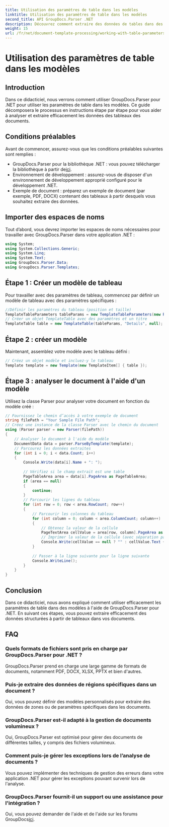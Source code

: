 ```yaml
---
title: Utilisation des paramètres de table dans les modèles
linktitle: Utilisation des paramètres de table dans les modèles
second_title: API GroupDocs.Parser .NET
description: Découvrez comment extraire des données de tables dans des documents à l'aide de GroupDocs.Parser pour .NET. Guide étape par étape pour l’utilisation des paramètres de table.
weight: 15
url: /fr/net/document-template-processing/working-with-table-parameters-in-templates/
---
```


# Utilisation des paramètres de table dans les modèles

## Introduction
Dans ce didacticiel, nous verrons comment utiliser GroupDocs.Parser pour .NET pour utiliser les paramètres de table dans les modèles. Ce guide décomposera le processus en instructions étape par étape pour vous aider à analyser et extraire efficacement les données des tableaux des documents.
## Conditions préalables
Avant de commencer, assurez-vous que les conditions préalables suivantes sont remplies :
-  GroupDocs.Parser pour la bibliothèque .NET : vous pouvez télécharger la bibliothèque à partir de[ici](https://releases.groupdocs.com/parser/net/).
- Environnement de développement : assurez-vous de disposer d'un environnement de développement approprié configuré pour le développement .NET.
- Exemple de document : préparez un exemple de document (par exemple, PDF, DOCX) contenant des tableaux à partir desquels vous souhaitez extraire des données.

## Importer des espaces de noms
Tout d’abord, vous devrez importer les espaces de noms nécessaires pour travailler avec GroupDocs.Parser dans votre application .NET :
```csharp
using System;
using System.Collections.Generic;
using System.Linq;
using System.Text;
using GroupDocs.Parser.Data;
using GroupDocs.Parser.Templates;
```
## Étape 1 : Créer un modèle de tableau
Pour travailler avec des paramètres de tableau, commencez par définir un modèle de tableau avec des paramètres spécifiques :
```csharp
//Définir les paramètres du tableau (position et taille)
TemplateTableParameters tableParams = new TemplateTableParameters(new Rectangle(new Point(35, 320), new Size(530, 55)), null);
// Créer un objet TemplateTable avec des paramètres et un titre
TemplateTable table = new TemplateTable(tableParams, "Details", null);
```
## Étape 2 : créer un modèle
Maintenant, assemblez votre modèle avec le tableau défini :
```csharp
// Créez un objet modèle et incluez-y le tableau
Template template = new Template(new TemplateItem[] { table });
```
## Étape 3 : analyser le document à l'aide d'un modèle
Utilisez la classe Parser pour analyser votre document en fonction du modèle créé :
```csharp
// Fournissez le chemin d’accès à votre exemple de document
string filePath = "Your Sample File Path";
// Créez une instance de la classe Parser avec le chemin du document
using (Parser parser = new Parser(filePath))
{
    // Analyser le document à l'aide du modèle
    DocumentData data = parser.ParseByTemplate(template);
    // Parcourez les données extraites
    for (int i = 0; i < data.Count; i++)
    {
        Console.Write(data[i].Name + ": ");
        
        // Vérifiez si le champ extrait est une table
        PageTableArea area = data[i].PageArea as PageTableArea;
        if (area == null)
        {
            continue;
        }
        // Parcourir les lignes du tableau
        for (int row = 0; row < area.RowCount; row++)
        {
            // Parcourir les colonnes du tableau
            for (int column = 0; column < area.ColumnCount; column++)
            {
                // Obtenez la valeur de la cellule
                PageTextArea cellValue = area[row, column].PageArea as PageTextArea;
                // Imprimer la valeur de la cellule (avec séparation par tabulation)
                Console.Write(cellValue == null ? "" : cellValue.Text + "\t");
            }
            
            // Passer à la ligne suivante pour la ligne suivante
            Console.WriteLine();
        }
    }
}
```

## Conclusion
Dans ce didacticiel, nous avons expliqué comment utiliser efficacement les paramètres de table dans des modèles à l'aide de GroupDocs.Parser pour .NET. En suivant ces étapes, vous pouvez extraire efficacement des données structurées à partir de tableaux dans vos documents.

## FAQ
### Quels formats de fichiers sont pris en charge par GroupDocs.Parser pour .NET ?
GroupDocs.Parser prend en charge une large gamme de formats de documents, notamment PDF, DOCX, XLSX, PPTX et bien d'autres.
### Puis-je extraire des données de régions spécifiques dans un document ?
Oui, vous pouvez définir des modèles personnalisés pour extraire des données de zones ou de paramètres spécifiques dans les documents.
### GroupDocs.Parser est-il adapté à la gestion de documents volumineux ?
Oui, GroupDocs.Parser est optimisé pour gérer des documents de différentes tailles, y compris des fichiers volumineux.
### Comment puis-je gérer les exceptions lors de l’analyse de documents ?
Vous pouvez implémenter des techniques de gestion des erreurs dans votre application .NET pour gérer les exceptions pouvant survenir lors de l'analyse.
### GroupDocs.Parser fournit-il un support ou une assistance pour l'intégration ?
 Oui, vous pouvez demander de l'aide et de l'aide sur les forums GroupDocs[ici](https://forum.groupdocs.com/c/parser/17).